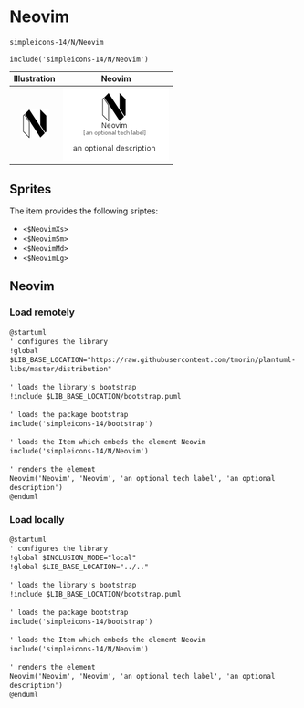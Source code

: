 # Neovim


```text
simpleicons-14/N/Neovim
```

```text
include('simpleicons-14/N/Neovim')
```



| Illustration | Neovim |
| :---: | :---: |
| ![illustration for Illustration](../../simpleicons-14/N/Neovim.png) | ![illustration for Neovim](../../simpleicons-14/N/Neovim.Local.png) |



## Sprites
The item provides the following sriptes:

- `<$NeovimXs>`
- `<$NeovimSm>`
- `<$NeovimMd>`
- `<$NeovimLg>`





## Neovim

### Load remotely
```plantuml
@startuml
' configures the library
!global $LIB_BASE_LOCATION="https://raw.githubusercontent.com/tmorin/plantuml-libs/master/distribution"

' loads the library's bootstrap
!include $LIB_BASE_LOCATION/bootstrap.puml

' loads the package bootstrap
include('simpleicons-14/bootstrap')

' loads the Item which embeds the element Neovim
include('simpleicons-14/N/Neovim')

' renders the element
Neovim('Neovim', 'Neovim', 'an optional tech label', 'an optional description')
@enduml
```

### Load locally
```plantuml
@startuml
' configures the library
!global $INCLUSION_MODE="local"
!global $LIB_BASE_LOCATION="../.."

' loads the library's bootstrap
!include $LIB_BASE_LOCATION/bootstrap.puml

' loads the package bootstrap
include('simpleicons-14/bootstrap')

' loads the Item which embeds the element Neovim
include('simpleicons-14/N/Neovim')

' renders the element
Neovim('Neovim', 'Neovim', 'an optional tech label', 'an optional description')
@enduml
```

